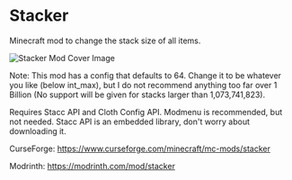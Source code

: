 # Stacker
Minecraft mod to change the stack size of all items.

![Stacker Mod Cover Image](https://imgur.com/C0I2Z2p.png)

Note: This mod has a config that defaults to 64. Change it to be whatever you like (below int_max), but I do not recommend anything too far over 1 Billion (No support will be given for stacks larger than 1,073,741,823).

Requires Stacc API and Cloth Config API. Modmenu is recommended, but not needed. Stacc API is an embedded library, don't worry about downloading it.

CurseForge: https://www.curseforge.com/minecraft/mc-mods/stacker

Modrinth: https://modrinth.com/mod/stacker
